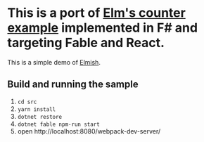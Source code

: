 This is a port of [Elm's counter example](https://github.com/evancz/elm-architecture-tutorial/blob/master/examples/1-button.elm) implemented in F# and targeting Fable and React.
========

This is a simple demo of [Elmish](https://github.com/fable-compiler/fable-elmish).


## Build and running the sample
1. `cd src`
2. `yarn install`
3. `dotnet restore`
4. `dotnet fable npm-run start`
5. open http://localhost:8080/webpack-dev-server/
